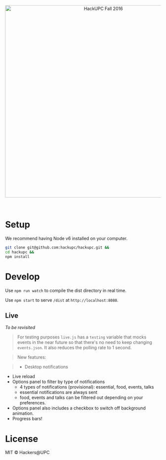 <br>
<p align="center">
  <img alt="HackUPC Fall 2016" src="src/images/hackupc-logo@2x.png" width="620"/>
</p>
<br>


# Setup

We recommend having Node v6 installed on your computer.

```sh
git clone git@github.com:hackupc/hackupc.git &&
cd hackupc &&
npm install
```


# Develop

Use `npm run watch` to compile the dist directory in real time.

Use `npm start` to serve `/dist` at `http://localhost:8080`.


## Live

*To be revisited*
> For testing purposes `live.js` has a `testing` variable that mocks events in the near future so that there's no need to keep changing `events.json`. It also reduces the polling rate to 1 second.

> New features:

> - Desktop notifications
- Live reload
- Options panel to filter by type of notifications
  - 4 types of notifications (provisional): essential, food, events, talks
  - essential notifications are always sent
  - food, events and talks can be filtered out depending on your preferences.
- Options panel also includes a checkbox to switch off background animation.
- Progress bars!


# License

MIT © Hackers@UPC
